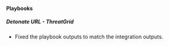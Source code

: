 
#### Playbooks
##### Detonate URL - ThreatGrid
- Fixed the playbook outputs to match the integration outputs.
